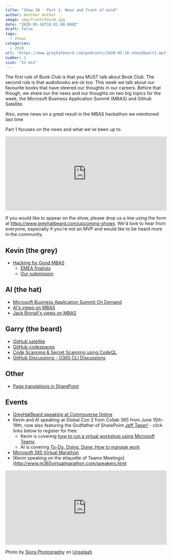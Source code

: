 ```yaml
---
title: "Show 10 - Part 1: News and front of mind"
author: Another Author
image: img/frontofmind.jpg
date: "2020-05-16T18:01:00.000Z"
draft: false
tags: 
  - shows
categories:
  - 2020
url: "https://www.greyhatbeard.com/podcasts/2020-05-16-show10part1.mp3"
number: 1
size: "51 min"
---
```


The first rule of Book Club is that you MUST talk about Book Club. The second rule is that audiobooks are ok too. This week we talk about our favourite books that have steered our thoughts in our careers. Before that though, we share our the news and our thoughts on two big topics for the week, the Microsoft Business Application Summit (MBAS) and Github Satellite.

Also, some news on a great result in the MBAS hackathon we mentioned last time

Part 1 focuses on the news and what we've been up to. 

<iframe src="https://open.spotify.com/embed-podcast/episode/56QH7GJaez6jT8xAYBttpp" width="100%" height="232" frameborder="0" allowtransparency="true" allow="encrypted-media"></iframe>

If you would like to appear on the show, please drop us a line using the form at https://www.greyhatbeard.com/upcoming-shows. We'd love to hear from everyone, especially if you're not an MVP and would like to be heard more in the community.

## Kevin (the grey)
- [Hacking for Good MBAS](http://AKA.MS/Hack4GoodMBAS)
  - [EMEA finalists](https://t.co/pTdFmtYY1B?amp=1)
  - [Our submission](https://www.youtube.com/watch?v=8jY3RQYH9Tc)

## Al (the hat)
- [Microsoft Business Application Summit On Demand](https://cloudblogs.microsoft.com/dynamics365/bdm/2020/05/11/watch-on-demand-sessions-from-microsoft-business-applications-summit-2020/)
- [Al's views on MBAS](https://blog.eardley.org.uk/2020/05/thoughts-on-mbas-2020/)
- [Jack Binnall's views on MBAS](https://jackbinnall.com/2020/05/07/microsoft-business-applications-summit-2020-my-highlights/)

## Garry (the beard)
- [GitHub satellite](https://githubsatellite.com/)
- [GitHub codespaces](https://github.com/features/codespaces/)
- [Code Scanning & Secret Scanning using CodeQL](https://github.com/features/#code-review)
- [GitHub Discussions - O365 CLI Discussions](https://github.com/pnp/office365-cli/discussions)

## Other
- [Page translations in SharePoint](https://digitalworkplace365.wordpress.com/2020/05/05/creating-a-sharepoint-page-translation-extension-using-azure-cognitive-services/)

## Events
- [GreyHatBeard speaking at Commsverse Online](https://online.commsverse.com/presentations/the-etiquette-of-teams-panel-session/)
- Kevin and Al speaking at Global Con 2 from Collab 365 from June 15th-19th, now also featuring the Godfather of SharePoint [Jeff Teper!](https://twitter.com/jeffteper) - click links below to register for free:
  - Kevin is covering [how to run a virtual workshop using Microsoft Teams](https://partners.collab365.community/16428/41362)
  - Al is covering [To-Do, Doing, Done: How to manage work](https://partners.collab365.community/16428/41362)
- [Microsoft 365 Virtual Marathon](https://www.eventbrite.com/e/microsoft-365-virtual-marathon-brought-to-you-by-spc-and-the-community-tickets-102220839282)
 - [Kevin speaking on the etiquette of Teams Meetings](http://www.m365virtualmarathon.com/speakers.html

<iframe src="https://open.spotify.com/embed-podcast/episode/56QH7GJaez6jT8xAYBttpp" width="100%" height="232" frameborder="0" allowtransparency="true" allow="encrypted-media"></iframe>

Photo by [Siora Photography](https://unsplash.com/@siora18?utm_source=unsplash&utm_medium=referral&utm_content=creditCopyText) on [Unsplash](https://unsplash.com/@siora18)
